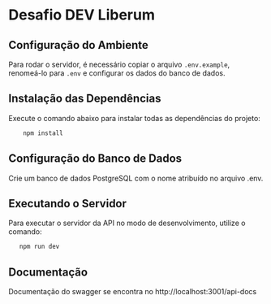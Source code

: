 # Desafio DEV Liberum

## Configuração do Ambiente

Para rodar o servidor, é necessário copiar o arquivo `.env.example`, renomeá-lo para `.env` e configurar os dados do banco de dados.

## Instalação das Dependências

Execute o comando abaixo para instalar todas as dependências do projeto:

```bash
    npm install
```

## Configuração do Banco de Dados

Crie um banco de dados PostgreSQL com o nome atribuído no arquivo .env.

## Executando o Servidor

Para executar o servidor da API no modo de desenvolvimento, utilize o comando:

```bash
   npm run dev
```

## Documentação

Documentação do swagger se encontra no http://localhost:3001/api-docs
